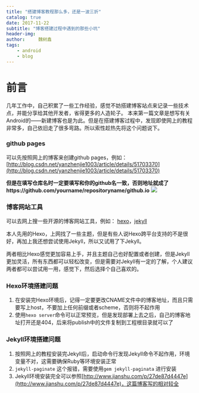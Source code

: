 ```yaml
---
title: "搭建博客教程那么多，还是一波三折"
catalog: true
date: 2017-11-22
subtitle: "博客搭建过程中遇到的那些小坑"
header-img:
author:     魏树鑫
tags:
    - android
    - blog
---
```


# 前言

几年工作中，自己积累了一些工作经验，感觉不妨搭建博客站点来记录一些技术点，并能分享给其他开发者，省得更多的人造轮子。
本来第一篇文章是想写有关Android的――新建博客也是为此。但是在搭建博客过程中，发现即使网上的教程非常多，自己依旧走了很多弯路。所以索性趁热先将这个问题说下。

### github pages

可以先按照网上的博客来创建github
pages，例如：[http://blog.csdn.net/yanzhenjie1003/article/details/51703370](http://blog.csdn.net/yanzhenjie1003/article/details/51703370)

**但是在填写仓库名时一定要填写和你的github名一致，否则地址就成了https://github.com/yourname/repositoryname/github.io**
![](https://i.imgur.com/XXl3HHO.png)

### 博客网站工具

可以去网上搜一些开源的博客网站工具，例如： [hexo](http://hexo.io/)，[jekyll](http://jekyll.com.cn/)

本人先用的Hexo，上网找了一些主题，但是有些人说Hexo跨平台支持的不是很好，再加上我还想尝试使用Jekyll，所以又试用了下Jekyll。

两者相比Hexo感觉更加容易上手，并且主题自己也好配置或者创建，但是Jekyll更加灵活，所有东西都可以轻松改变，但是需要对Jekyll有一定的了解，个人建议两者都可以尝试用一用，感觉下，然后选择个自己喜欢的。

### Hexo环境搭建问题

1. 在安装完Hexo环境后，记得一定要更改CNAME文件中的博客地址，而且只需要写上host，不要加上任何前缀或者scheme，否则将不起作用
2. 使用`hexo server`命令可以正常预览，但是发现部署上去之后，自己的博客地址打开还是404，后来将publish中的文件复制到工程根目录就可以了

### Jekyll环境搭建问题
1. 按照网上的教程安装完Jekyll后，启动命令行发现Jekyll命令不起作用，环境变量不对，这需要确保Ruby等环境安装正常
2. `jekyll-paginate` 这个报错，需要使用`gem jekyll-paginata` 进行安装
3. Jekyll环境安装完全可以参照[http://www.jianshu.com/p/27de87d4447e](http://www.jianshu.com/p/27de87d4447e)，这篇博客写的相对较全
